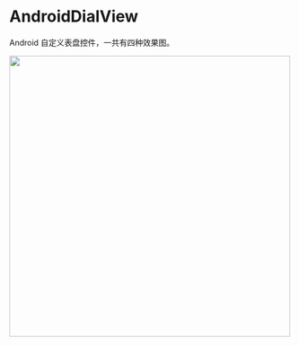 # AndroidDialView
Android 自定义表盘控件，一共有四种效果图。       

<image src="https://github.com/hgncxzy/AndroidDialView/blob/master/app/src/main/res/mipmap-mdpi/Screenshot.png?raw=true" width="500px"/>
